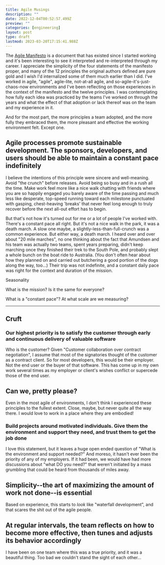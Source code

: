 ```yaml
---
title: Agile Musings
description: ""
date: 2022-12-04T00:52:57.499Z
preview: ""
categories: [engineering]
layout: post
type: draft
lastmod: 2023-03-20T17:15:41.988Z
---
```


The [Agile Manifesto](https://agilemanifesto.org) is a document that has existed since I started working and it's been interesting to see it interpreted and re-interpreted through my career. I appreciate the simplicity of the four statements of the manifesto proper, and many of the 12 principles the original authors defined are pure gold and I wish I'd internalized some of them much earlier than I did. I've worked in agile, "agile", agile-lite, not-at-all agile, and so-agile-it's-just-chaos-now environments and I've been reflecting on those experiences in the context of the manifesto and the twelve principles. I was contemplating how fully each idea was practiced by the teams I've worked on through the years and what the effect of that adoption or lack thereof was on the team and my experience in it.

And for the most part, the more principles a team adopted, and the more fully they embraced them, the more pleasant and effective the working environment felt. Except one.

## Agile processes promote sustainable development. The sponsors, developers, and users should be able to maintain a constant pace indefinitely

I believe the intentions of this principle were sincere and well-meaning. Avoid "the crunch" before releases. Avoid being so busy and in a rush all the time. Make work feel more like a nice walk chatting with friends where you are so happily engaged you barely aware of the time passing and much less like desperate, top-speed running toward each milestone punctuated with gasping, chest-heaving 'breaks' that never feel long enough to truly recover before the next all-out effort has to begin.

But that's not how it's turned out for me or a lot of people I've worked with. There's a constant pace all right. But it's not a nice walk in the park, it was a death march. A slow one maybe, a slightly-less-than-full-crunch was a common experience. But either way, a death march. I heard over and over about "20 mile marches", no one thinking about the fact that Amundsen and his team was actually two teams, spent years preparing, didn't keep marching once they finished their trek to the South Pole, and probably slept a whole bunch on the boat ride to Australia. (You don't often hear about how they planned on and carried out butchering a good portion of the dogs along the way, too...) Their trip was not indefinite, and a constant daily pace was right for the context and duration of the mission.

Seasonality

What is the mission? Is it the same for everyone?

What is a "constant pace"? At what scale are we measuring?

---------------------------------------------------------------
## Cruft

### Our highest priority is to satisfy the customer through early and continuous delivery of valuable software

Who is the customer? Given "Customer collaboration over contract negotiation", I assume that most of the signatories thought of the customer as a contract client. So for most developers, this would be their employer. Not the end user or the buyer of that software. This has come up in my own work several times as my employer or client's wishes conflict or supercede those of the end user.
## Can we, pretty please?

Even in the most agile of environments, I don't think I experienced these principles to the fullest extent. Close, maybe, but never quite all the way there. I would love to work in a place where they are embodied!

### Build projects around motivated individuals. Give them the environment and support they need, and trust them to get the job done

I love this statement, but it leaves a huge open ended question of "What is the environment and support needed?" And moreso, it hasn't ever been the priority of any of my employers. If it had been, we would have had more discussions about "what DO you need?" that weren't initiated by a mass grumbling that could be heard from thousands of miles away.

## Simplicity--the art of maximizing the amount of work not done--is essential

Based on experience, this starts to _look_ like "waterfall development", and that scares the shit out of the agile people.

## At regular intervals, the team reflects on how to become more effective, then tunes and adjusts its behavior accordingly

I have been on one team where this was a true priority, and it was a beautiful thing. Too bad we couldn't stand the sight of each other...


